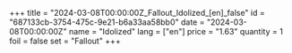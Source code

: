 +++
title = "2024-03-08T00:00:00Z_Fallout_Idolized_[en]_false"
id = "687133cb-3754-475c-9e21-b6a33aa58bb0"
date = "2024-03-08T00:00:00Z"
name = "Idolized"
lang = ["en"]
price = "1.63"
quantity = 1
foil = false
set = "Fallout"
+++
